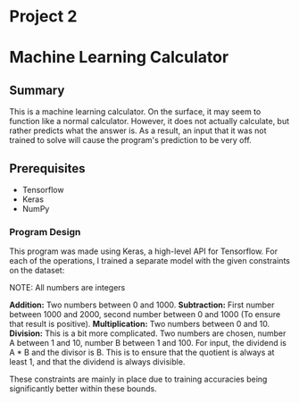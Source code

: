 # Project 2
# **Machine Learning Calculator**
## **Summary**
This is a machine learning calculator. On the surface, it may seem to function like a normal calculator. However, it does not actually calculate, but rather predicts what the answer is. As a result, an input that it was not trained to solve will cause the program's prediction to be very off.

## **Prerequisites**
- Tensorflow
- Keras
- NumPy

### **Program Design**
This program was made using Keras, a high-level API for Tensorflow. For each of the operations, I trained a separate model with the given constraints on the dataset:

NOTE: All numbers are integers

**Addition:** Two numbers between 0 and 1000.
**Subtraction:** First number between 1000 and 2000, second number between 0 and 1000 (To ensure that result is positive).
**Multiplication:** Two numbers between 0 and 10.
**Division:** This is a bit more complicated. Two numbers are chosen, number A between 1 and 10, number B between 1 and 100. For input, the dividend is A * B and the divisor is B. This is to ensure that the quotient is always at least 1, and that the dividend is always divisible.

These constraints are mainly in place due to training accuracies being significantly better within these bounds.
